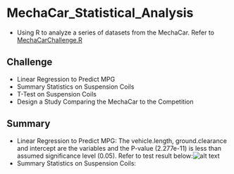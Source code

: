 # MechaCar_Statistical_Analysis
-  Using R to analyze a series of datasets from the MechaCar. Refer to [MechaCarChallenge.R](../main/MechaCarChallenge.R)

## Challenge
- Linear Regression to Predict MPG
- Summary Statistics on Suspension Coils
- T-Test on Suspension Coils
- Design a Study Comparing the MechaCar to the Competition

## Summary 
- Linear Regression to Predict MPG: The vehicle.length, ground.clearance and intercept are the variables and the P-value (2.277e-11) is less than assumed significance level (0.05). Refer to test result below:![alt text](../main/ScreenShot_BellybuttonBiodiversity.png "Index.html")
- Summary Statistics on Suspension Coils: 
